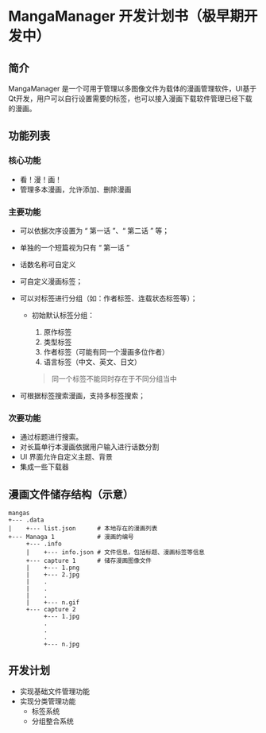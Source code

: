 # MangaManager 开发计划书（极早期开发中）

## 简介

 MangaManager 是一个可用于管理以多图像文件为载体的漫画管理软件，UI基于Qt开发，用户可以自行设置需要的标签，也可以接入漫画下载软件管理已经下载的漫画。

## 功能列表

### 核心功能

- 看！漫！画！
- 管理多本漫画，允许添加、删除漫画

### 主要功能

- 可以依据次序设置为 “ 第一话 ”、“ 第二话 ” 等；
- 单独的一个短篇视为只有 “ 第一话 ”
- 话数名称可自定义
- 可自定义漫画标签；
- 可以对标签进行分组（如：作者标签、连载状态标签等）；
  - 初始默认标签分组：

    1. 原作标签
    2. 类型标签
    3. 作者标签（可能有同一个漫画多位作者）
    4. 语言标签（中文、英文、日文）

    > 同一个标签不能同时存在于不同分组当中

- 可根据标签搜索漫画，支持多标签搜索；

### 次要功能

- 通过标题进行搜索。
- 对长篇单行本漫画依据用户输入进行话数分割
- UI 界面允许自定义主题、背景
- 集成一些下载器

## 漫画文件储存结构（示意）

```text
mangas
+--- .data
|    +--- list.json      # 本地存在的漫画列表
+--- Managa 1            # 漫画的编号
     +--- .info
     |    +--- info.json # 文件信息，包括标题、漫画标签等信息
     +--- capture 1      # 储存漫画图像文件
     |    +--- 1.png
     |    +--- 2.jpg
     |    .
     |    .
     |    .
     |    +--- n.gif
     +--- capture 2
          +--- 1.jpg
          .
          .
          .
          +--- n.jpg
```

## 开发计划

- 实现基础文件管理功能
- 实现分类管理功能
  - 标签系统
  - 分组整合系统
